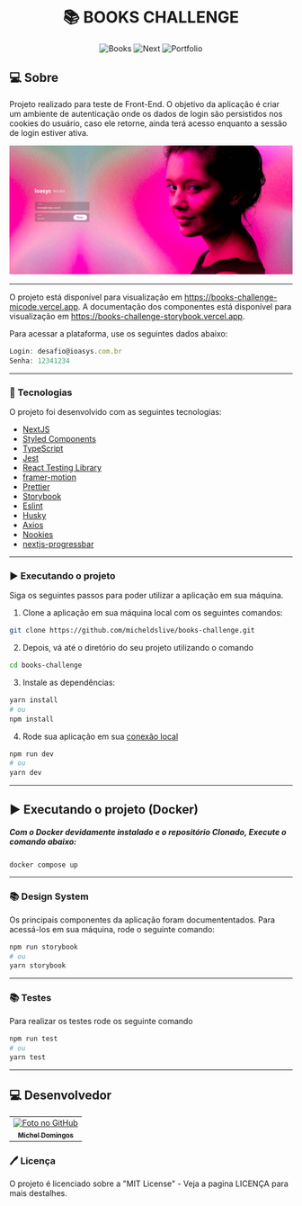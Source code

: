 <h1 align="center">
  📚 BOOKS CHALLENGE
</h1>

<p align="center">
  <img alt="Books" src="https://img.shields.io/static/v1?label=books&message=challenge&color=success&labelColor=grey">
  
  <img alt="Next" src="https://img.shields.io/static/v1?label=stack&message=nextjs&color=success&labelColor=grey">
  
  <img alt="Portfolio" src="https://img.shields.io/static/v1?label=portfolio&message=MICODE&color=success&labelColor=grey">
</p>




## 💻 Sobre

Projeto realizado para teste de Front-End. O objetivo da aplicação é criar um ambiente de autenticação onde os dados de login são persistidos nos cookies do usuário, caso ele retorne, ainda terá acesso enquanto a sessão de login estiver ativa.

<p align="center">
  <img src="./.github/demo.jpg" />
</p>

---
O projeto está disponível para visualização em https://books-challenge-micode.vercel.app.
A documentação dos componentes está disponível para visualização em https://books-challenge-storybook.vercel.app.


Para acessar a plataforma, use os seguintes dados abaixo:

```js
Login: desafio@ioasys.com.br
Senha: 12341234
```
---

### 🚀 Tecnologias

O projeto foi desenvolvido com as seguintes tecnologias:

- [NextJS](https://nextjs.org/)
- [Styled Components](https://styled-components.com/)
- [TypeScript](https://www.typescriptlang.org/)
- [Jest](https://jestjs.io/)
- [React Testing Library](https://testing-library.com/docs/react-testing-library/intro)
- [framer-motion](https://www.npmjs.com/package/framer-motion)
- [Prettier](https://prettier.io/)
- [Storybook](https://storybook.js.org/)
- [Eslint](https://eslint.org/)
- [Husky](https://github.com/typicode/husky)
- [Axios](https://axios-http.com/)
- [Nookies](https://github.com/maticzav/nookies)
- [nextjs-progressbar](https://www.npmjs.com/package/nextjs-progressbar)

---

### ▶️ Executando o projeto

Siga os seguintes passos para poder utilizar a aplicação em sua máquina.

1. Clone a aplicação em sua máquina local com os seguintes comandos:

```bash
git clone https://github.com/micheldslive/books-challenge.git
```

2. Depois, vá até o diretório do seu projeto utilizando o comando

```bash
cd books-challenge
```

3. Instale as dependências:

```bash
yarn install
# ou
npm install
```

4. Rode sua aplicação em sua [conexão local](http://localhost:3000)

```bash
npm run dev
# ou
yarn dev
```

---

## ▶️ Executando o projeto (Docker)

##### Com o Docker devidamente instalado e o repositório Clonado, Execute o comando abaixo:

```bash
docker compose up
```
---

### 📚 Design System
 Os principais componentes da aplicação foram documententados. Para acessá-los em sua máquina, rode o seguinte comando:

```bash
npm run storybook
# ou
yarn storybook
```
---
### 📚 Testes
Para realizar os testes rode os seguinte comando

```bash
npm run test
# ou
yarn test
```
---

## 💻 Desenvolvedor<br>

<table>
  <tr>
    <td align="center">
      <a href="https://github.com/micheldslive">
        <img src="https://avatars.githubusercontent.com/u/55795597?v=4" width="100" alt="Foto no GitHub"/><br>
        <sub>
          <b>Michel Domingos</b>
        </sub>
      </a>
    </td>
  </tr>
</table>

### 🖊️ Licença

O projeto é licenciado sobre a "MIT License" - Veja a pagina LICENÇA para mais destalhes.
